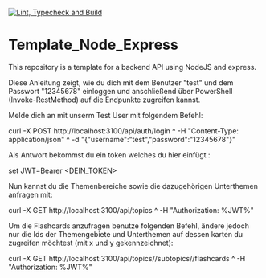 [![Lint, Typecheck and Build](https://github.com/DHBW-KA-Webengineering/Template_Node_Express/actions/workflows/build.yml/badge.svg)](https://github.com/DHBW-KA-Webengineering/Template_Node_Express/actions/workflows/build.yml)

# Template_Node_Express

This repository is a template for a backend API using NodeJS and express.


Diese Anleitung zeigt, wie du dich mit dem Benutzer "test" und dem Passwort "12345678" einloggen und anschließend über PowerShell (Invoke-RestMethod) auf die Endpunkte zugreifen kannst.

Melde dich an mit unserm Test User mit folgendem Befehl:

curl -X POST http://localhost:3100/api/auth/login ^
  -H "Content-Type: application/json" ^
  -d "{\"username\":\"test\",\"password\":\"12345678\"}"

Als Antwort bekommst du ein token welches du hier einfügt :

set JWT=Bearer <DEIN_TOKEN>

Nun kannst du die Themenbereiche sowie die dazugehörigen Unterthemen anfragen mit:

curl -X GET http://localhost:3100/api/topics ^
  -H "Authorization: %JWT%"

Um die Flashcards anzufragen benutze folgenden Befehl, ändere jedoch nur die Ids der Themengebiete und Unterthemen auf dessen karten du zugreifen möchtest (mit x und y gekennzeichnet):

curl -X GET http://localhost:3100/api/topics/<x>/subtopics/<y>/flashcards ^
  -H "Authorization: %JWT%"
